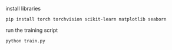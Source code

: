 install libraries
```
pip install torch torchvision scikit-learn matplotlib seaborn
```

run the training script
```
python train.py
```
